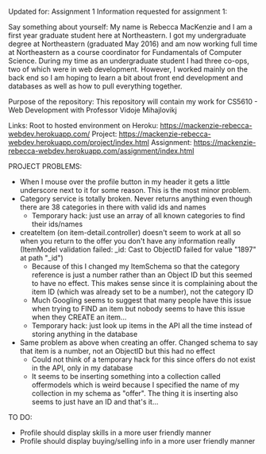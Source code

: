 Updated for: Assignment 1
Information requested for assignment 1:

Say something about yourself:
My name is Rebecca MacKenzie and I am a first year graduate student here at Northeastern. I got my undergraduate degree at Northeastern (graduated May 2016) and am now working full time at Northeastern as a course coordinator for Fundamentals of Computer Science. During my time as an undergraduate student I had three co-ops, two of which were in web development. However, I worked mainly on the back end so I am hoping to learn a bit about front end development and databases as well as how to pull everything together.

Purpose of the repository:
This repository will contain my work for CS5610 - Web Development with Professor Vidoje Mihajlovikj

Links:
Root to hosted environment on Heroku: https://mackenzie-rebecca-webdev.herokuapp.com/
Project: https://mackenzie-rebecca-webdev.herokuapp.com/project/index.html
Assignment: https://mackenzie-rebecca-webdev.herokuapp.com/assignment/index.html

PROJECT PROBLEMS:
- When I mouse over the profile button in my header it gets a little underscore next to it for some reason. This is the most minor problem.
- Category service is totally broken. Never returns anything even though there are 38 categories in there with valid ids and names
    - Temporary hack: just use an array of all known categories to find their ids/names
- createItem (on item-detail.controller) doesn't seem to work at all so when you return to the offer you don't have any information really
    (ItemModel validation failed: _id: Cast to ObjectID failed for value "1897" at path "_id")
    - Because of this I changed my ItemSchema so that the category reference is just a number rather than an Object ID but this seemed to have no effect. This makes sense since it is complaining about the item ID (which was already set to be a number), not the category ID
    - Much Googling seems to suggest that many people have this issue when trying to FIND an item but nobody seems to have this issue when they CREATE an item...
    - Temporary hack: just look up items in the API all the time instead of storing anything in the database
- Same problem as above when creating an offer. Changed schema to say that item is a number, not an ObjectID but this had no effect
    - Could not think of a temporary hack for this since offers do not exist in the API, only in my database
    - It seems to be inserting something into a collection called offermodels which is weird because I specified the name of my collection in my schema as "offer". The thing it is inserting also seems to just have an ID and that's it...

TO DO:
- Profile should display skills in a more user friendly manner
- Profile should display buying/selling info in a more user friendly manner